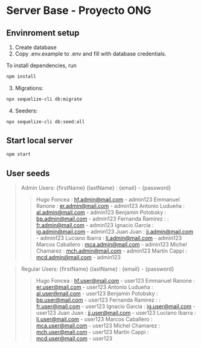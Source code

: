 # Server Base - Proyecto ONG


## Envinroment setup

1) Create database
2) Copy .env.example to .env and fill with database credentials.

To install dependencies, run
``` bash
npm install
```

3) Migrations:
``` bash
npx sequelize-cli db:migrate
```

4) Seeders:
``` bash
npx sequelize-cli db:seed:all
```

## Start local server

``` bash
npm start
```

## User seeds

> Admin Users:
> {firstName} {lastName} : {email} - {password}
>
> > Hugo Foncea : hf.admin@mail.com - admin123
> > Emmanuel Ranone : er.admin@mail.com - admin123
> > Antonio Ludueña : al.admin@mail.com - admin123
> > Benjamin Potobsky : bp.admin@mail.com - admin123
> > Fernanda Ramirez : : fr.admin@mail.com - admin123
> > Ignacio Garcia : ig.admin@mail.com - admin123
> > Juan Juan : jj.admin@mail.com - admin123
> > Luciano Ibarra : li.admin@mail.com - admin123
> > Marcos Caballero : mca.admin@mail.com - admin123
> > Michel Chamarez : mch.admin@mail.com - admin123
> > Martin Cappi : mcd.admin@mail.com - admin123


> Regular Users:
> {firstName} {lastName} : {email} - {password}
>
> > Hugo Foncea : hf.user@mail.com - user123
> > Emmanuel Ranone : er.user@mail.com - user123
> > Antonio Ludueña : al.user@mail.com - user123
> > Benjamin Potobsky : bp.user@mail.com - user123
> > Fernanda Ramirez : : fr.user@mail.com - user123
> > Ignacio Garcia : ig.user@mail.com - user123
> > Juan Juan : jj.user@mail.com - user123
> > Luciano Ibarra : li.user@mail.com - user123
> > Marcos Caballero : mca.user@mail.com - user123
> > Michel Chamarez : mch.user@mail.com - user123
> > Martin Cappi : mcd.user@mail.com - user123